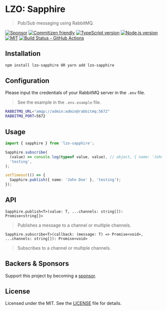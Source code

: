 # LZO: Sapphire

> Pub/Sub messaging using RabbitMQ.

[![Sponsor][sponsor-badge]][sponsor]
[![Commitizen friendly][commitizen-badge]][commitizen]
[![TypeScript version][ts-badge]][typescript-4-9]
[![Node.js version][nodejs-badge]][nodejs]
[![MIT][license-badge]][license]
[![Build Status - GitHub Actions][gha-badge]][gha-ci]

## Installation

```bash
npm install lzo-sapphire OR yarn add lzo-sapphire
```

## Configuration

Please input the credentials of your RabbitMQ server in the `.env` file.

> See the example in the `.env.example` file.

```bash
RABBITMQ_URL="amqp://admin:admin@rabbitmq:5672"
RABBITMQ_PORT=5672
```

## Usage

```typescript
import { sapphire } from 'lzo-sapphire';

Sapphire.subscribe(
  (value) => console.log(typeof value, value), // object, { name: 'John Doe' }
  'testing',
);

setTimeout(() => {
  Sapphire.publish({ name: 'John Doe' }, 'testing');
});
```

## API

`Sapphire.publish<T>(value: T, ...channels: string[]): Promise<string[]>`

> Publishes a message to a channel or multiple channels.

`Sapphire.subscribe<T>(callback: (message: T) => Promise<void>, ...channels: string[]): Promise<void>`

> Subscribes to a channel or multiple channels.

## Backers & Sponsors

Support this project by becoming a [sponsor][sponsor].

## License

Licensed under the MIT. See the [LICENSE](https://github.com/Lack-Zillions-Over/sapphire/blob/main/LICENSE) file for details.

[commitizen-badge]: https://img.shields.io/badge/commitizen-friendly-brightgreen.svg
[commitizen]: http://commitizen.github.io/cz-cli/
[ts-badge]: https://img.shields.io/badge/TypeScript-4.9-blue.svg
[nodejs-badge]: https://img.shields.io/badge/Node.js->=%2018.12.1-blue.svg
[nodejs]: https://nodejs.org/dist/latest-v18.x/docs/api/
[gha-badge]: https://github.com/Lack-Zillions-Over/sapphire/actions/workflows/nodejs.yml/badge.svg
[gha-ci]: https://github.com/Lack-Zillions-Over/sapphire/actions/workflows/nodejs.yml
[typescript-4-9]: https://devblogs.microsoft.com/typescript/announcing-typescript-4-9/
[license-badge]: https://img.shields.io/badge/license-MIT-blue.svg
[license]: https://github.com/Lack-Zillions-Over/sapphire/blob/main/LICENSE
[sponsor-badge]: https://img.shields.io/badge/♥-Sponsor-fc0fb5.svg
[sponsor]: https://github.com/sponsors/Lack-Zillions-Over
